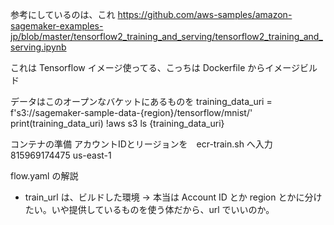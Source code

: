 参考にしているのは、これ
https://github.com/aws-samples/amazon-sagemaker-examples-jp/blob/master/tensorflow2_training_and_serving/tensorflow2_training_and_serving.ipynb


これは Tensorflow イメージ使ってる、こっちは Dockerfile からイメージビルド

データはこのオープンなバケットにあるものを
training_data_uri = f's3://sagemaker-sample-data-{region}/tensorflow/mnist/'
print(training_data_uri)
!aws s3 ls {training_data_uri}

コンテナの準備
アカウントIDとリージョンを　ecr-train.sh へ入力
815969174475
us-east-1



flow.yaml の解説
- train_url は、ビルドした環境 → 本当は Account ID とか region とかに分けたい。いや提供しているものを使う体だから、url でいいのか。
